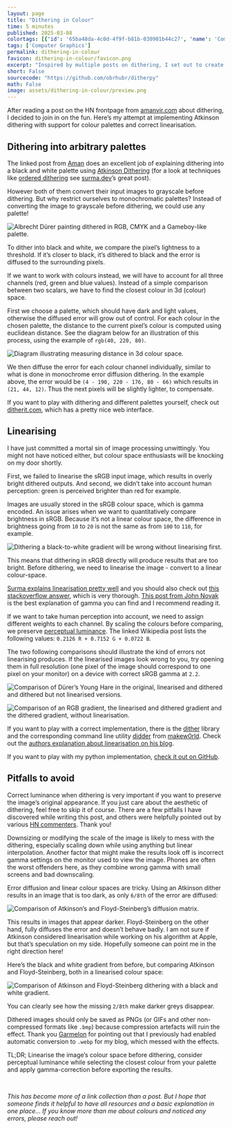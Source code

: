 ```yaml
---
layout: page
title: "Dithering in Colour"
time: 5 minutes
published: 2025-03-08
colortags: [{'id': '65ba48da-4c0d-4f9f-b81b-030901b44c27', 'name': 'Computer Graphics', 'color': 'purple'}]
tags: ['Computer Graphics']
permalink: dithering-in-colour
favicon: dithering-in-colour/favicon.png
excerpt: "Inspired by multiple posts on dithering, I set out to create a correct implementation of Atkinson dithering with support for RGB colour palettes. The post also outlines implementing linearising the colour-space and correcting for human perception."
short: False
sourcecode: "https://github.com/obrhubr/ditherpy"
math: False
image: assets/dithering-in-colour/preview.png
---
```


After reading a post on the HN frontpage from [amanvir.com](https://amanvir.com/blog/writing-my-own-dithering-algorithm-in-racket) about dithering, I decided to join in on the fun. Here’s my attempt at implementing Atkinson dithering with support for colour palettes and correct linearisation.

## Dithering into arbitrary palettes

The linked post from [Aman](https://amanvir.com/) does an excellent job of explaining dithering into a black and white palette using [Atkinson Dithering](https://en.wikipedia.org/wiki/Atkinson_dithering) (for a look at techniques like [ordered dithering](https://en.wikipedia.org/wiki/Ordered_dithering) see [surma.dev](https://surma.dev/things/ditherpunk/)’s great post).

However both of them convert their input images to grayscale before dithering. But why restrict ourselves to monochromatic palettes? Instead of converting the image to grayscale before dithering, we could use any palette!

![Albrecht Dürer painting dithered in RGB, CMYK and a Gameboy-like palette.](/assets/dithering-in-colour/ac75c25ee4e9c198f8bc50fd41863557.keep.png)

To dither into black and white, we compare the pixel’s lightness to a threshold. If it’s closer to black, it’s dithered to black and the error is diffused to the surrounding pixels.

If we want to work with colours instead, we will have to account for all three channels (red, green and blue values). Instead of a simple comparison between two scalars, we have to find the closest colour in 3d (colour) space.

First we choose a palette, which should have dark and light values, otherwise the diffused error will grow out of control. For each colour in the chosen palette, the distance to the current pixel’s colour is computed using euclidean distance. See the diagram below for an illustration of this process, using the example of `rgb(40, 220, 80)`.

![Diagram illustrating measuring distance in 3d colour space.](/assets/dithering-in-colour/c57d6c5d831cb40c5012fe0eaa8b254b.webp)

We then diffuse the error for each colour channel individually, similar to what is done in monochrome error diffusion dithering. In the example above, the error would be `(4 - 190, 220 - 176, 80 - 66)` which results in `(21, 44, 12)`. Thus the next pixels will be slightly lighter, to compensate.

If you want to play with dithering and different palettes yourself, check out [ditherit.com](http://ditherit.com/), which has a pretty nice web interface.

## Linearising

I have just committed a mortal sin of image processing unwittingly. You might not have noticed either, but colour space enthusiasts will be knocking on my door shortly.

First, we failed to linearise the sRGB input image, which results in overly bright dithered outputs. And second, we didn’t take into account human perception: green is perceived brighter than red for example.

Images are usually stored in the sRGB colour space, which is gamma encoded. An issue arises when we want to quantitatively compare brightness in sRGB. Because it’s not a linear colour space, the difference in brightness going from `10` to `20` is not the same as from `100` to `110`, for example.

![Dithering a black-to-white gradient will be wrong without linearising first.](/assets/dithering-in-colour/de84179f42083d526fa2dda86f65c664.keep.png)

This means that dithering in sRGB directly will produce results that are too bright. Before dithering, we need to linearise the image - convert to a linear colour-space.

[Surma explains linearisation pretty well](https://surma.dev/things/ditherpunk/) and you should also check out [this stackoverflow answer](https://stackoverflow.com/questions/596216/formula-to-determine-perceived-brightness-of-rgb-color/56678483#56678483), which is very thorough. [This post from John Novak](https://blog.johnnovak.net/2016/09/21/what-every-coder-should-know-about-gamma/) is the best explanation of gamma you can find and I recommend reading it.

If we want to take human perception into account, we need to assign different weights to each channel. By scaling the colours before comparing, we preserve [perceptual luminance](https://en.wikipedia.org/wiki/Grayscale#Colorimetric_(perceptual_luminance-preserving)_conversion_to_grayscale). The linked Wikipedia post lists the following values: `0.2126 R + 0.7152 G + 0.0722 B`.

The two following comparisons should illustrate the kind of errors not linearising produces. If the linearised images look wrong to you, try opening them in full resolution (one pixel of the image should correspond to one pixel on your monitor) on a device with correct sRGB gamma at `2.2`.

![Comparison of Dürer’s Young Hare in the original, linearised and dithered and dithered but not linearised versions.](/assets/dithering-in-colour/640cc78e6577a09ea1b8939babf11f85.keep.png)

![Comparison of an RGB gradient, the linearised and dithered gradient and the dithered gradient, without linearisation.](/assets/dithering-in-colour/c4bea55843250ca603319425db14466f.keep.png)

If you want to play with a correct implementation, there is the [dither](https://github.com/makew0rld/dither) library and the corresponding command line utility [didder](https://github.com/makew0rld/didder) from [makew0rld](https://github.com/makew0rld). Check out the [authors explanation about linearisation on his blog](https://www.makeworld.space/2021/02/dithering.html).

If you want to play with my python implementation, [check it out on GitHub](https://github.com/obrhubr/ditherpy).

## Pitfalls to avoid

Correct luminance when dithering is very important if you want to preserve the image’s original appearance. If you just care about the aesthetic of dithering, feel free to skip it of course. There are a few pitfalls I have discovered while writing this post, and others were helpfully pointed out by various [HN commenters](https://news.ycombinator.com/item?id=43315029). Thank you!

Downsizing or modifying the scale of the image is likely to mess with the dithering, especially scaling down while using anything but linear interpolation. Another factor that might make the results look off is incorrect gamma settings on the monitor used to view the image. Phones are often the worst offenders here, as they combine wrong gamma with small screens and bad downscaling.

Error diffusion and linear colour spaces are tricky. Using an Atkinson dither results in an image that is too dark, as only `6/8th` of the error are diffused:

![Comparison of Atkinson’s and Floyd-Steinberg’s diffusion matrix.](/assets/dithering-in-colour/3ac81d80f16b88d8a912b8b8e03f42f3.webp)

This results in images that appear darker. Floyd-Steinberg on the other hand, fully diffuses the error and doesn’t behave badly. I am not sure if Atkinson considered linearisation while working on his algorithm at Apple, but that’s speculation on my side. Hopefully someone can point me in the right direction here!

Here’s the black and white gradient from before, but comparing Atkinson and Floyd-Steinberg, both in a linearised colour space:

![Comparison of Atkinson and Floyd-Steinberg dithering with a black and white gradient.](/assets/dithering-in-colour/b421b2e982b5efd0d86c4d24fd11bce6.keep.png)

You can clearly see how the missing `2/8th` make darker greys disappear.

Dithered images should only be saved as PNGs (or GIFs and other non-compressed formats like `.bmp`) because compression artefacts will ruin the effect. Thank you [Garmelon](https://plugh.de/) for pointing out that I previously had enabled automatic conversion to `.webp` for my blog, which messed with the effects.

TL;DR; Linearise the image’s colour space before dithering, consider perceptual luminance while selecting the closest colour from your palette and apply gamma-correction before exporting the results.

<br/>

*This has become more of a link collection than a post. But I hope that someone finds it helpful to have all resources and a basic explanation in one place… If you know more than me about colours and noticed any errors, please reach out!*

